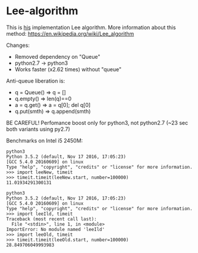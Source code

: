 # Lee-algorithm

This is [his](https://github.com/CorvoOrc) implementation Lee algorithm.
More information about this method: https://en.wikipedia.org/wiki/Lee_algorithm

Changes:
- Removed dependency on "Queue"
- python2.7 -> python3
- Works faster (x2.62 times) without "queue"

Anti-queue liberation is:
- q = Queue() => q = []
- q.empty() => len(q)==0
- a = q.get() => a = q[0]; del q[0]
- q.put(smth) => q.append(smth)

BE CAREFUL! Perfomance boost only for python3, not python2.7 (~23 sec both variants using py2.7)

Benchmarks on Intel i5 2450M:
```
python3
Python 3.5.2 (default, Nov 17 2016, 17:05:23) 
[GCC 5.4.0 20160609] on linux
Type "help", "copyright", "credits" or "license" for more information.
>>> import leeNew, timeit
>>> timeit.timeit(leeNew.start, number=100000)
11.01934291300131
```
```
python3
Python 3.5.2 (default, Nov 17 2016, 17:05:23) 
[GCC 5.4.0 20160609] on linux
Type "help", "copyright", "credits" or "license" for more information.
>>> import leeIld, timeit
Traceback (most recent call last):
  File "<stdin>", line 1, in <module>
ImportError: No module named 'leeIld'
>>> import leeOld, timeit
>>> timeit.timeit(leeOld.start, number=100000)
28.849706049993983
```
